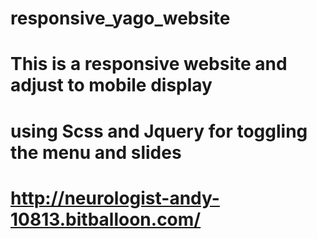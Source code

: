 # responsive_yago_website
# This is a responsive website and adjust to mobile display 
# using Scss and Jquery for toggling the menu and slides
# http://neurologist-andy-10813.bitballoon.com/ 